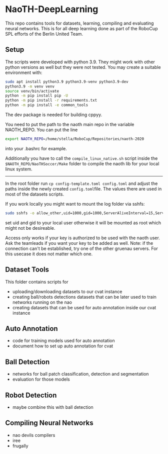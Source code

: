# NaoTH-DeepLearning
This repo contains tools for datasets, learning, compiling and evaluating neural networks. This is for all deep learning
done as part of the RoboCup SPL efforts of the Berlin United Team.

## Setup
The scripts were developed with python 3.9. They might work with other python versions as well but they were not tested. 
You may create a suitable environment with:
```bash
sudo apt install python3.9 python3.9-venv python3.9-dev
python3.9 -m venv venv
source venv/bin/activate
python -m pip install pip -U
python -m pip install -r requirements.txt
python -m pip install -e common_tools
```
The dev package is needed for building cppyy.

You need to put the path to the naoth main repo in the variable NAOTH_REPO. You can put the line
```bash
export NAOTH_REPO=/home/stella/RoboCup/Repositories/naoth-2020
```
into your .bashrc for example.

Additionally you have to call the `compile_linux_native.sh` script inside the `$NAOTH_REPO/NaoTHSoccer/Make` folder to compile the naoth lib for your local linux system.

---
In the root folder run `cp config-template.toml config.toml` and adjust the paths inside the newly created `config.toml`file.
The values there are used in most of the datasets scripts.

If you work locally you might want to mount the log folder via sshfs:
```bash
sudo sshfs -o allow_other,uid=1000,gid=1000,ServerAliveInterval=15,ServerAliveCountMax=3,reconnect,IdentityFile=<absolute path to your key> naoth@gruenau4.informatik.hu-berlin.de:/vol/repl261-vol4/naoth/logs/ /mnt/repl
```
set uid and gid to your local user otherwise it will be mounted as root which might not be desireable.

Access only works if your key is authorized to be used with the naoth user. Ask the teamleads if you want your key to be added as well.
Note: if the connection can't be established, try one of the other gruenau servers. For this usecase it does not matter which one.

## Dataset Tools
This folder contains scripts for 
- uploading/downloading datasets to our cvat instance
- creating ball/robots detections datasets that can be later used to train networks running on the nao
- creating datasets that can be used for auto annotation inside our cvat instance


## Auto Annotation
- code for training models used for auto annotation
- document how to set up auto annotation for cvat

## Ball Detection
- networks for ball patch classification, detection and segmentation
- evaluation for those models

## Robot Detection
- maybe combine this with ball detection

## Compiling Neural Networks
- nao devils compilers
- iree
- frugally